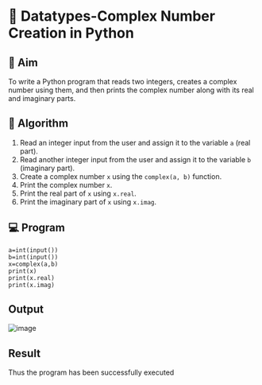 # 🧮 Datatypes-Complex Number Creation in Python

## 🎯 Aim
To write a Python program that reads two integers, creates a complex number using them, and then prints the complex number along with its real and imaginary parts.

## 🧠 Algorithm
1. Read an integer input from the user and assign it to the variable `a` (real part).
2. Read another integer input from the user and assign it to the variable `b` (imaginary part).
3. Create a complex number `x` using the `complex(a, b)` function.
4. Print the complex number `x`.
5. Print the real part of `x` using `x.real`.
6. Print the imaginary part of `x` using `x.imag`.

## 💻 Program
```
a=int(input()) 
b=int(input()) 
x=complex(a,b) 
print(x) 
print(x.real) 
print(x.imag)

```

## Output
![image](https://github.com/user-attachments/assets/94c0cb4c-bd4a-4a45-a6fd-9fde62ad12ab)


## Result
Thus the program has been successfully executed
